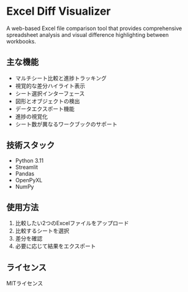 # Excel Diff Visualizer

A web-based Excel file comparison tool that provides comprehensive spreadsheet analysis and visual difference highlighting between workbooks.

## 主な機能

- マルチシート比較と進捗トラッキング
- 視覚的な差分ハイライト表示
- シート選択インターフェース
- 図形とオブジェクトの検出
- データエクスポート機能
- 進捗の視覚化
- シート数が異なるワークブックのサポート

## 技術スタック

- Python 3.11
- Streamlit
- Pandas
- OpenPyXL
- NumPy

## 使用方法

1. 比較したい2つのExcelファイルをアップロード
2. 比較するシートを選択
3. 差分を確認
4. 必要に応じて結果をエクスポート

## ライセンス

MITライセンス
